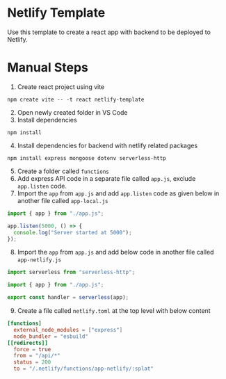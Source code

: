 # Netlify Template

Use this template to create a react app with backend to be deployed to Netlify.

# Manual Steps

1. Create react project using vite

```
npm create vite -- -t react netlify-template
```

2. Open newly created folder in VS Code
3. Install dependencies

```
npm install
```

4. Install dependencies for backend with netlify related packages

```
npm install express mongoose dotenv serverless-http
```

5. Create a folder called `functions`
6. Add express API code in a separate file called `app.js`, exclude `app.listen` code.
7. Import the `app` from `app.js` and add `app.listen` code as given below in another file called `app-local.js`

```js
import { app } from "./app.js";

app.listen(5000, () => {
  console.log("Server started at 5000");
});
```

8. Import the `app` from `app.js` and add below code in another file called `app-netlify.js`

```js
import serverless from "serverless-http";

import { app } from "./app.js";

export const handler = serverless(app);
```

9. Create a file called `netlify.toml` at the top level with below content

```toml
[functions]
  external_node_modules = ["express"]
  node_bundler = "esbuild"
[[redirects]]
  force = true
  from = "/api/*"
  status = 200
  to = "/.netlify/functions/app-netlify/:splat"
```
